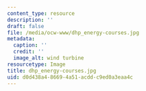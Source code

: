 ```yaml
---
content_type: resource
description: ''
draft: false
file: /media/ocw-www/dhp_energy-courses.jpg
metadata:
  caption: ''
  credit: ''
  image_alt: wind turbine
resourcetype: Image
title: dhp_energy-courses.jpg
uid: d0d438a4-8669-4a51-acdd-c9ed0a3eaa4c
---
```

